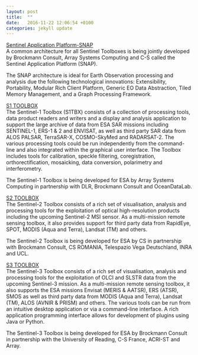 ```yaml
---
layout: post
title:  ""
date:   2016-11-22 12:06:54 +0100
categories: jekyll update
---
```


[Sentinel Application Platform-SNAP](http://step.esa.int/main/toolboxes/snap/ "Sentinel Application Platform")   
A common architecture for all Sentinel Toolboxes is being jointly developed by Brockmann Consult, Array Systems Computing and C-S called the Sentinel Application Platform (SNAP).

The SNAP architecture is ideal for Earth Observation processing and analysis due the following technological innovations: Extensibility, Portability, Modular Rich Client Platform, Generic EO Data Abstraction, Tiled Memory Management, and a Graph Processing Framework.


[S1 TOOLBOX ](http://step.esa.int/main/toolboxes/sentinel-1-toolbox/ "Sentinel-1 Toolbox")      
The Sentinel-1 Toolbox (S1TBX) consists of a collection of processing tools, data product readers and writers and a display and analysis application to support the large archive of data from ESA SAR missions including SENTINEL-1, ERS-1 & 2 and ENVISAT, as well as third party SAR data from ALOS PALSAR, TerraSAR-X, COSMO-SkyMed and RADARSAT-2. The various processing tools could be run independently from the command-line and also integrated within the graphical user interface. The Toolbox includes tools for calibration, speckle filtering, coregistration, orthorectification, mosaicking, data conversion, polarimetry and interferometry.

The Sentinel-1 Toolbox is being developed for ESA by Array Systems Computing in partnership with DLR, Brockmann Consult and OceanDataLab.       


[S2 TOOLBOX  ](http://step.esa.int/main/toolboxes/sentinel-2-toolbox/ "S2 TOOLBOX")      
The Sentinel-2 Toolbox consists of a rich set of visualisation, analysis and processing tools for the exploitation of optical high-resolution products including the upcoming Sentinel-2 MSI sensor. As a multi-mission remote sensing toolbox, it also provides support for third party data from RapidEye, SPOT, MODIS (Aqua and Terra), Landsat (TM) and others.

The Sentinel-2 Toolbox is being developed for ESA by CS in partnership with Brockmann Consult, CS ROMANIA, Telespazio Vega Deutschland, INRA and UCL.    

[S3 TOOLBOX ](http://step.esa.int/main/toolboxes/sentinel-3-toolbox/ "S3 TOOLBOX")      
The Sentinel-3 Toolbox consists of a rich set of visualisation, analysis and processing tools for the exploitation of OLCI and SLSTR data from the upcoming Sentinel-3 mission. As a multi-mission remote sensing toolbox, it also supports the ESA missions Envisat (MERIS & AATSR), ERS (ATSR), SMOS as well as third party data from MODIS (Aqua and Terra), Landsat (TM), ALOS (AVNIR & PRISM) and others. The various tools can be run from an intuitive desktop application or via a command-line interface. A rich application programming interface allows for development of plugins using Java or Python.

The Sentinel-3 Toolbox is being developed for ESA by Brockmann Consult in partnership with the University of Reading, C-S France, ACRI-ST and Array.     

